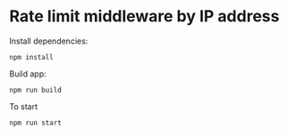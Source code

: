 # Rate limit middleware by IP address
Install dependencies:
```
npm install
```
Build app:
```
npm run build
```
To start
```
npm run start
```